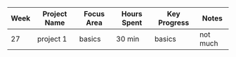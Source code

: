 | Week | Project Name      | Focus Area         | Hours Spent | Key Progress                      | Notes                        |
| ---- | ----------------- | ------------------ | ----------- | --------------------------------- | ---------------------------- |
| 27 | project 1 | basics | 30 min | basics | not much |
